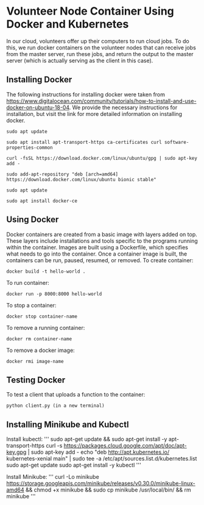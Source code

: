 # Volunteer Node Container Using Docker and Kubernetes
In our cloud, volunteers offer up their computers to run cloud jobs. To do this, we run docker containers on the volunteer nodes that can receive jobs from the master server, run these jobs, and return the output to the master server (which is actually serving as the client in this case).

## Installing Docker
The following instructions for installing docker were taken from https://www.digitalocean.com/community/tutorials/how-to-install-and-use-docker-on-ubuntu-18-04. We provide the necessary instructions for installation, but visit the link for more detailed information on installing docker.
```
sudo apt update

sudo apt install apt-transport-https ca-certificates curl software-properties-common

curl -fsSL https://download.docker.com/linux/ubuntu/gpg | sudo apt-key add -

sudo add-apt-repository "deb [arch=amd64] https://download.docker.com/linux/ubuntu bionic stable"

sudo apt update

sudo apt install docker-ce
```

## Using Docker
Docker containers are created from a basic image with layers added on top. These layers include installations and tools specific to the programs running within the container. Images are built using a Dockerfile, which specifies what needs to go into the container. Once a container image is built, the containers can be run, paused, resumed, or removed.
To create container:
```
docker build -t hello-world .
```

To run container:
```
docker run -p 8000:8000 hello-world
```

To stop a container:
```
docker stop container-name
```
To remove a running container:
```
docker rm container-name
```
To remove a docker image:
```
docker rmi image-name
```
## Testing Docker
To test a client that uploads a function to the container:
```
python client.py (in a new terminal)
```

## Installing Minikube and Kubectl
Install kubectl:
'''
sudo apt-get update && sudo apt-get install -y apt-transport-https
curl -s https://packages.cloud.google.com/apt/doc/apt-key.gpg | sudo apt-key add -
echo "deb http://apt.kubernetes.io/ kubernetes-xenial main" | sudo tee -a /etc/apt/sources.list.d/kubernetes.list
sudo apt-get update
sudo apt-get install -y kubectl
'''

Install Minikube:
'''
curl -Lo minikube https://storage.googleapis.com/minikube/releases/v0.30.0/minikube-linux-amd64 && chmod +x minikube && sudo cp minikube /usr/local/bin/ && rm minikube
'''
